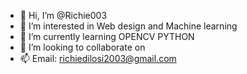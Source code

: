 - 👋 Hi, I’m @Richie003
- 👀 I’m interested in Web design and Machine learning
- 🌱 I’m currently learning OPENCV PYTHON
- 💞️ I’m looking to collaborate on 
- 📫 Email: richiedilosi2003@gmail.com

<!---
Richie003/Richie003 is a ✨ special ✨ repository because its `README.md` (this file) appears on your GitHub profile.
You can click the Preview link to take a look at your changes.
--->
